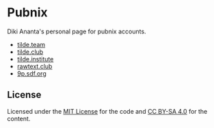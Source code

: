 # Pubnix

Diki Ananta's personal page for pubnix accounts.
* [tilde.team](https://tilde.team/~dikiaap/)
* [tilde.club](https://tilde.club/~dikiaap/)
* [tilde.institute](https://dikiaap.tilde.institute)
* [rawtext.club](https://rawtext.club/~dikiaap/)
* [9p.sdf.org](https://9p.sdf.org/~dikiaap)

## License

Licensed under the [MIT License](./LICENSE.txt#L3) for the code and [CC BY-SA 4.0](./LICENSE.txt#L27) for the content.
